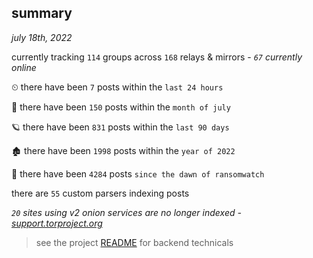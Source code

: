 
## summary
_july 18th, 2022_

currently tracking `114` groups across `168` relays & mirrors - _`67` currently online_

⏲ there have been `7` posts within the `last 24 hours`

🦈 there have been `150` posts within the `month of july`

🪐 there have been `831` posts within the `last 90 days`

🏚 there have been `1998` posts within the `year of 2022`

🦕 there have been `4284` posts `since the dawn of ransomwatch`

there are `55` custom parsers indexing posts

_`20` sites using v2 onion services are no longer indexed - [support.torproject.org](https://support.torproject.org/onionservices/v2-deprecation/)_

> see the project [README](https://github.com/joshhighet/ransomwatch#ransomwatch--) for backend technicals
